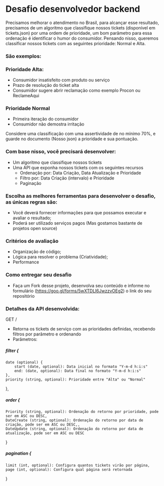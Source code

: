 # Desafio desenvolvedor backend

Precisamos melhorar o atendimento no Brasil, para alcançar esse resultado, precisamos de um algoritmo que classifique
nossos tickets (disponível em tickets.json) por uma ordem de prioridade, um bom parâmetro para essa ordenação é identificar o humor do consumidor.
Pensando nisso, queremos classificar nossos tickets com as seguintes prioridade: Normal e Alta.

### São exemplos:

### Prioridade Alta:
- Consumidor insatisfeito com produto ou serviço
- Prazo de resolução do ticket alta
- Consumidor sugere abrir reclamação como exemplo Procon ou ReclameAqui
    
### Prioridade Normal
- Primeira iteração do consumidor
- Consumidor não demostra irritação

Considere uma classificação com uma assertividade de no mínimo 70%, e guarde no documento (Nosso json) a prioridade e sua pontuação.

### Com base nisso, você precisará desenvolver:
- Um algoritmo que classifique nossos tickets
- Uma API que exponha nossos tickets com os seguintes recursos
  - Ordenação por: Data Criação, Data Atualização e Prioridade
  - Filtro por: Data Criação (intervalo) e Prioridade
  - Paginação
        
### Escolha as melhores ferramentas para desenvolver o desafio, as únicas regras são:
- Você deverá fornecer informações para que possamos executar e avaliar o resultado;
- Poderá ser utilizado serviços pagos (Mas gostamos bastante de projetos open source)
    
### Critérios de avaliação
- Organização de código;
- Lógica para resolver o problema (Criatividade);
- Performance
    
### Como entregar seu desafio
- Faça um Fork desse projeto, desenvolva seu conteúdo e informe no formulário (https://goo.gl/forms/5wXTDLI6JwzzvOEg2) o link do seu repositório

### Detalhes da API desenvolvida:
GET / 
- Retorna os tickets de serviço com as prioridades definidas, recebendo filtros por parâmetro e ordenando
- Parâmetros:

##### filter {
    date (optional) {
        start (date, optional): Data inicial no formato "Y-m-d h:i:s"
        end: (date, optional): Data final no formato "Y-m-d h:i:s"
    },
    priority (string, optional): Prioridade entre "Alta" ou "Normal"
},
##### order {
    Priority (string, optional): Ordenação do retorno por prioridade, pode ser em ASC ou DESC,
    DateCreate (string, optional): Ordenação do retorno por data de criação, pode ser em ASC ou DESC,,
    DateUpdate (string, optional): Ordenação do retorno por data de atualização, pode ser em ASC ou DESC
}
##### pagination {
    limit (int, optional): Configura quantos tickets virão por página,
    page (int, optional): Configura qual página será retornada 
}
